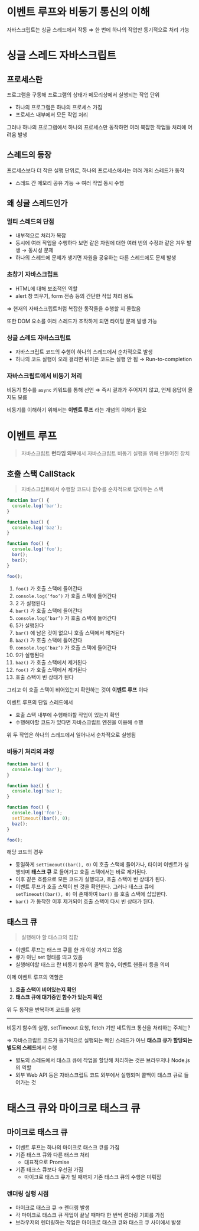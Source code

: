 # 이벤트 루프와 비동기 통신의 이해

자바스크립트는 싱글 스레드에서 작동
⇒ 한 번에 하나의 작업만 동기적으로 처리 가능

# 싱글 스레드 자바스크립트

## 프로세스란

프로그램을 구동해 프로그램의 상태가 메모리상에서 실행되는 작업 단위

- 하나의 프로그램은 하나의 프로세스 가짐
- 프로세스 내부에서 모든 작업 처리

그러나 하나의 프로그램에서 하나의 프로세스만 동작하면 여러 복잡한 작업들 처리에 어려움 발생

## 스레드의 등장

프로세스보다 더 작은 실행 단위로, 하나의 프로세스에서는 여러 개의 스레드가 동작

- 스레드 간 메모리 공유 가능 → 여러 작업 동시 수행

## 왜 싱글 스레드인가

### 멀티 스레드의 단점

- 내부적으로 처리가 복잡
- 동시에 여러 작업을 수행하다 보면 같은 자원에 대한 여러 번의 수정과 같은 겨우 발생 → 동시성 문제
- 하나의 스레드에 문제가 생기면 자원을 공유하는 다른 스레드에도 문제 발생

### 초창기 자바스크립트

- HTML에 대해 보조적인 역할
- alert 창 띄우기, form 전송 등의 간단한 작업 처리 용도

⇒ 현재의 자바스크립트처럼 복잡한 동작들을 수행할 지 몰랐음

또한 DOM 요소를 여러 스레드가 조작하게 되면 타이밍 문제 발생 가능

### 싱글 스레드 자바스크립트

- 자바스크립트 코드의 수행이 하나의 스레드에서 순차적으로 발생
- 하나의 코드 실행이 오래 걸리면 뒤이은 코드는 실행 안 됨 → Run-to-completion

### 자바스크립트에서 비동기 처리

비동기 함수를 `async` 키워드를 통해 선언
⇒ 즉시 결과가 주어지지 않고, 언제 응답이 올지도 모름

비동기를 이해하기 위해서는 **이벤트 루프** 라는 개념의 이해가 필요

# 이벤트 루프

> 자바스크립트 **런타임 외부**에서 자바스크립트 비동기 실행을 위해 만들어진 장치

## 호출 스택 CallStack

> 자바스크립트에서 수행할 코드나 함수를 순차적으로 담아두는 스택

```jsx
function bar() {
  console.log('bar');
}

function baz() {
  console.log('baz');
}

function foo() {
  console.log('foo');
  bar();
  baz();
}

foo();
```

1. `foo()` 가 호출 스택에 들어간다
2. `console.log(’foo’)` 가 호출 스택에 들어간다
3. 2 가 실행된다
4. `bar()` 가 호출 스택에 들어간다
5. `console.log(’bar’)` 가 호출 스택에 들어간다
6. 5가 실행된다
7. `bar()` 에 남은 것이 없으니 호출 스택에서 제거된다
8. `baz()` 가 호출 스택에 들어간다
9. `console.log(’baz’)` 가 호출 스택에 들어간다
10. 9가 실행된다
11. `baz()` 가 호출 스택에서 제거된다
12. `foo()` 가 호출 스택에서 제거된다
13. 호출 스택이 빈 상태가 된다

그리고 이 호출 스택이 비어있는지 확인하는 것이 **이벤트 루프** 이다

이벤트 루프의 단일 스레드에서

- 호출 스택 내부에 수행해야할 작업이 있는지 확인
- 수행해야할 코드가 있다면 자바스크립트 엔진을 이용해 수행

위 두 작업은 하나의 스레드에서 일어나서 순차적으로 실행됨

### 비동기 처리의 과정

```jsx
function bar() {
  console.log('bar');
}

function baz() {
  console.log('baz');
}

function foo() {
  console.log('foo');
  setTimeout((bar(), 0);
  baz();
}

foo();
```

해당 코드의 경우

- 동일하게 `setTimeout((bar(), 0)` 이 호출 스택에 들어가나, 타이머 이벤트가 실행되며 **태스크 큐** 로 들어가고 호출 스택에서는 바로 제거된다.
- 이후 같은 흐름으로 모든 코드가 실행되고, 호출 스택이 빈 상태가 된다.
- 이벤트 루프가 호출 스택이 빈 것을 확인한다. 그러나 태스크 큐에 `setTimeout((bar(), 0)` 이 존재하여
  `bar()` 를 호출 스택에 삽입한다.
- `bar()` 가 동작한 이후 제거되어 호출 스택이 다시 빈 상태가 된다.

## 태스크 큐

> 실행해야 할 태스크의 집합

- 이벤트 루프는 태스크 큐를 한 개 이상 가지고 있음
- 큐가 아닌 set 형태를 띄고 있음
- 실행해야할 태스크 란 비동기 함수의 콜백 함수, 이벤트 핸들러 등을 의미

이제 이벤트 루프의 역할은

1. **호출 스택이 비어있는지 확인**
2. **태스크 큐에 대기중인 함수가 있는지 확인**

위 두 동작을 반복하며 코드를 실행

---

비동기 함수의 실행, setTimeout 요청, fetch 기반 네트워크 통신을 처리하는 주체는?

⇒ 자바스크립트 코드가 동기적으로 실행되는 메인 스레드가 아닌 **태스크 큐가 할당되는 별도의 스레드**에서 수행

- 별도의 스레드에서 태스크 큐에 작업을 할당해 처리하는 것은 브라우저나 Node.js 의 역할
- 외부 Web API 등은 자바스크립트 코드 외부에서 실행되며 콜백이 태스크 큐로 들어가는 것

# 태스크 큐와 마이크로 태스크 큐

## 마이크로 태스크 큐

- 이벤트 루프는 하나의 마이크로 태스크 큐를 가짐
- 기존 태스크 큐와 다른 태스크 처리
  - 대표적으로 Promise
- 기존 태크스 큐보다 우선권 가짐
  - 마이크로 태스크 큐가 빌 때까지 기존 태스크 큐의 수행은 미뤄짐

### 렌더링 실행 시점

- 마이크로 태스크 큐 → 렌더링 발생
- 각 마이크로 태스크 큐 작업이 끝날 때마다 한 번씩 렌더링 기회를 가짐
- 브라우저의 렌더링하는 작업은 마이크로 태스크 큐와 태스크 큐 사이에서 발생
